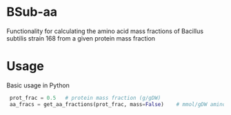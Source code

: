# BSub-aa
Functionality for calculating the amino acid mass fractions of Bacillus subtilis strain 168 from a given protein mass fraction

# Usage
Basic usage in Python

 ```python
  prot_frac = 0.5   # protein mass fraction (g/gDW)
  aa_fracs = get_aa_fractions(prot_frac, mass=False)    # mmol/gDW amino acid, True for g/gDW amino acid
 ```
